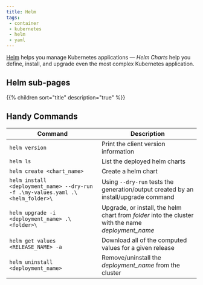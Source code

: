 ```yaml
---
title: Helm
tags:
 - container
 - kubernetes
 - helm
 - yaml
---
```


[Helm](https://helm.sh/) helps you manage Kubernetes applications — _Helm Charts_ help you define, install, and upgrade even the most complex Kubernetes application.
<!--more-->

## Helm sub-pages

{{% children sort="title" description="true" %}}

## Handy Commands

| Command                                                                         | Description                                                                                        |
|---------------------------------------------------------------------------------|----------------------------------------------------------------------------------------------------|
| `helm version`                                                                  | Print the client version information                                                               |
| `helm ls`                                                                       | List the deployed helm charts                                                                      |
| `helm create <chart_name>`                                                      | Create a helm chart                                                                                |
| `helm install <deployment_name> --dry-run -f .\my-values.yaml .\<helm_folder>\` | Using `--dry-run` tests the generation/output created by an install/upgrade command                |
| `helm upgrade -i <deployment_name> .\<folder>\`                                 | Upgrade, or install, the helm chart from *folder* into the cluster with the name *deployment_name* |
| `helm get values <RELEASE_NAME> -a`                                             | Download all of the computed values for a given release                                            |
| `helm uninstall <deployment_name>`                                              | Remove/uninstall the *deployment_name* from the cluster                                            |
 
